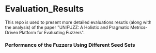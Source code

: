 # Evaluation_Results

This repo is used to present more detailed evaluations resutls (along with the analysis) of the paper "UNIFUZZ: A Holistic and Pragmatic Metrics-Driven Platform for Evaluating Fuzzers".


### Performance of the Fuzzers Using Different Seed Sets





###




















